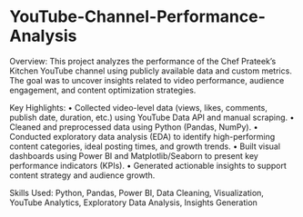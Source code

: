 # YouTube-Channel-Performance-Analysis
Overview: 
This project analyzes the performance of the Chef Prateek’s Kitchen YouTube channel using publicly available data and custom metrics. The goal was to uncover insights related to video performance, audience engagement, and content optimization strategies.

Key Highlights:
•	Collected video-level data (views, likes, comments, publish date, duration, etc.) using YouTube Data API and manual scraping.
•	Cleaned and preprocessed data using Python (Pandas, NumPy).
•	Conducted exploratory data analysis (EDA) to identify high-performing content categories, ideal posting times, and growth trends.
•	Built visual dashboards using Power BI and Matplotlib/Seaborn to present key performance indicators (KPIs).
•	Generated actionable insights to support content strategy and audience growth.

Skills Used:
Python, Pandas, Power BI, Data Cleaning, Visualization, YouTube Analytics, Exploratory Data Analysis, Insights Generation
